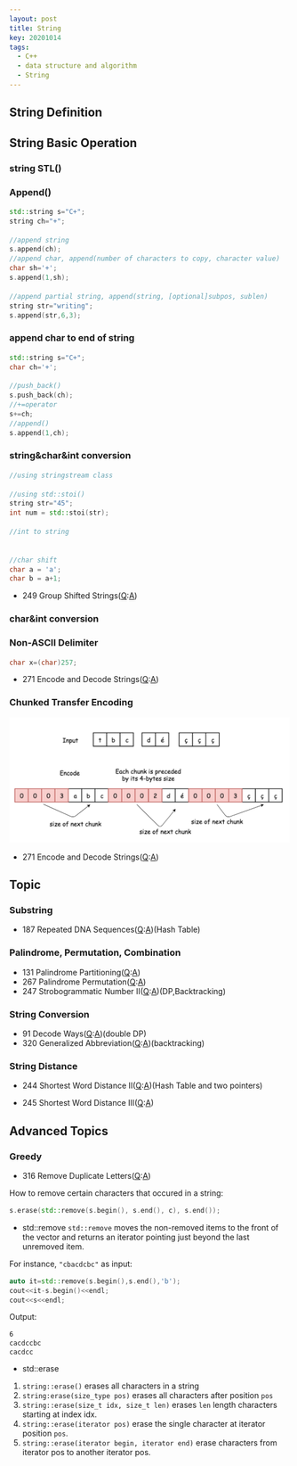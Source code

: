```yaml
---
layout: post
title: String
key: 20201014
tags:
  - C++
  - data structure and algorithm
  - String
---
```


## String Definition

## String Basic Operation
### string STL()
### Append()
```c++
std::string s="C+";
string ch="+";

//append string
s.append(ch);
//append char, append(number of characters to copy, character value)
char sh='+';
s.append(1,sh);

//append partial string, append(string, [optional]subpos, sublen)
string str="writing";
s.append(str,6,3);
```


### append char to end of string
``` c++
std::string s="C+";
char ch='+';

//push_back()
s.push_back(ch);
//+=operator
s+=ch;
//append()
s.append(1,ch);
```

### string&char&int conversion

```c++
//using stringstream class

//using std::stoi()
string str="45";
int num = std::stoi(str);

//int to string


//char shift
char a = 'a';
char b = a+1;
```

* 249 Group Shifted Strings([Q](https://leetcode.com/problems/group-shifted-strings/):[A]())
<!--more-->

### char&int conversion

### Non-ASCII Delimiter
```c++
char x=(char)257;
```
* 271 Encode and Decode Strings([Q](https://leetcode.com/problems/encode-and-decode-strings/):[A]())

### Chunked Transfer Encoding
![chunked](https://raw.githubusercontent.com/Hadleyhzy/Hadleyhzy.github.io/master/Pic/chunked.png)

* 271 Encode and Decode Strings([Q](https://leetcode.com/problems/encode-and-decode-strings/):[A]())

## Topic
### Substring
* 187 Repeated DNA Sequences([Q](https://leetcode.com/problems/repeated-dna-sequences/):[A]())(Hash Table)


### Palindrome, Permutation, Combination
* 131 Palindrome Partitioning([Q](https://leetcode.com/problems/palindrome-partitioning/):[A]())
* 267 Palindrome Permutation([Q]():[A]())
* 247 Strobogrammatic Number II([Q](https://leetcode.com/problems/strobogrammatic-number-ii/):[A]())(DP,Backtracking)


### String Conversion
* 91 Decode Ways([Q](https://leetcode.com/problems/decode-ways/):[A]())(double DP)
* 320 Generalized Abbreviation([Q](https://leetcode.com/problems/generalized-abbreviation/):[A]())(backtracking)


### String Distance
* 244 Shortest Word Distance II([Q](https://leetcode.com/problems/shortest-word-distance-ii/):[A]())(Hash Table and two pointers)

* 245 Shortest Word Distance III([Q](https://leetcode.com/problems/shortest-word-distance-iii/):[A]())


## Advanced Topics
### Greedy
* 316 Remove Duplicate Letters([Q](https://leetcode.com/problems/remove-duplicate-letters/):[A]())

How to remove certain characters that occured in a string:

```c++
s.erase(std::remove(s.begin(), s.end(), c), s.end());
```

* std::remove
`std::remove` moves the non-removed items to the front of the vector and returns an iterator pointing just beyond the last unremoved item. 

For instance, `"cbacdcbc"` as input:
```c++
auto it=std::remove(s.begin(),s.end(),'b');
cout<<it-s.begin()<<endl;
cout<<s<<endl;
```

Output:
```
6
cacdccbc
cacdcc
```
* std::erase
1. `string::erase()` erases all characters in a string
2. `string:erase(size_type pos)` erases all characters after position `pos`
3. `string::erase(size_t idx, size_t len)` erases `len` length characters starting at index idx.
4. `string::erase(iterator pos)` erase the single character at iterator position `pos`.
5. `string::erase(iterator begin, iterator end)` erase characters from iterator pos to another iterator pos.
